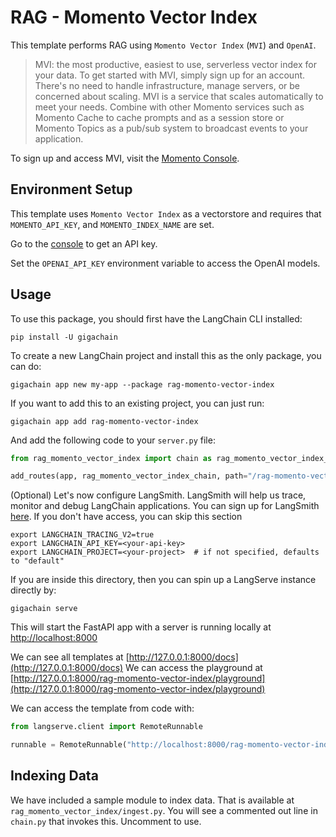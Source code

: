 # RAG - Momento Vector Index

This template performs RAG using `Momento Vector Index` (`MVI`) and `OpenAI`.

> MVI: the most productive, easiest to use, serverless vector index for your data. To get started with MVI, simply sign up for an account. There's no need to handle infrastructure, manage servers, or be concerned about scaling. MVI is a service that scales automatically to meet your needs. Combine with other Momento services such as Momento Cache to cache prompts and as a session store or Momento Topics as a pub/sub system to broadcast events to your application.

To sign up and access MVI, visit the [Momento Console](https://console.gomomento.com/).

## Environment Setup

This template uses `Momento Vector Index` as a vectorstore and requires that `MOMENTO_API_KEY`, and `MOMENTO_INDEX_NAME` are set.

Go to the [console](https://console.gomomento.com/) to get an API key.

Set the `OPENAI_API_KEY` environment variable to access the OpenAI models.

## Usage

To use this package, you should first have the LangChain CLI installed:

```shell
pip install -U gigachain
```

To create a new LangChain project and install this as the only package, you can do:

```shell
gigachain app new my-app --package rag-momento-vector-index
```

If you want to add this to an existing project, you can just run:

```shell
gigachain app add rag-momento-vector-index
```

And add the following code to your `server.py` file:

```python
from rag_momento_vector_index import chain as rag_momento_vector_index_chain

add_routes(app, rag_momento_vector_index_chain, path="/rag-momento-vector-index")
```

(Optional) Let's now configure LangSmith.
LangSmith will help us trace, monitor and debug LangChain applications.
You can sign up for LangSmith [here](https://smith.langchain.com/).
If you don't have access, you can skip this section

```shell
export LANGCHAIN_TRACING_V2=true
export LANGCHAIN_API_KEY=<your-api-key>
export LANGCHAIN_PROJECT=<your-project>  # if not specified, defaults to "default"
```

If you are inside this directory, then you can spin up a LangServe instance directly by:

```shell
gigachain serve
```

This will start the FastAPI app with a server is running locally at
[http://localhost:8000](http://localhost:8000)

We can see all templates at [http://127.0.0.1:8000/docs](http://127.0.0.1:8000/docs)
We can access the playground at [http://127.0.0.1:8000/rag-momento-vector-index/playground](http://127.0.0.1:8000/rag-momento-vector-index/playground)

We can access the template from code with:

```python
from langserve.client import RemoteRunnable

runnable = RemoteRunnable("http://localhost:8000/rag-momento-vector-index")
```

## Indexing Data

We have included a sample module to index data. That is available at `rag_momento_vector_index/ingest.py`. You will see a commented out line in `chain.py` that invokes this. Uncomment to use.
